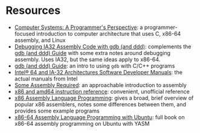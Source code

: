 # Resources

* [Computer Systems: A Programmer's Perspective](https://csapp.cs.cmu.edu/): a programmer-focused introduction to computer architecture that uses C, x86-64 assembly, and Linux
* [Debugging IA32 Assembly Code with gdb (and ddd)](https://www.cs.swarthmore.edu/~newhall/cs31/resources/ia32_gdb.php): complements the [gdb (and ddd) Guide](https://www.cs.swarthmore.edu/~newhall/unixhelp/howto_gdb.php) with some extra notes around debugging assembly. Uses IA32, but the same ideas apply to x86-64.
* [gdb (and ddd) Guide](https://www.cs.swarthmore.edu/~newhall/unixhelp/howto_gdb.php): an intro to using `gdb` with C/C++ programs
* [Intel® 64 and IA-32 Architectures Software Developer Manuals](https://www.intel.com/content/www/us/en/developer/articles/technical/intel-sdm.html): the actual manuals from Intel
* [Some Assembly Required](https://github.com/hackclub/some-assembly-required): an approachable introduction to assembly
* [x86 and amd64 instruction reference](https://www.felixcloutier.com/x86/): convenient, unofficial reference
* [x86 Assembly Language Programming](https://cs.lmu.edu/~ray/notes/x86assembly/): gives a broad, brief overview of popular x86 assemblers, notes some differences between them, and provides some example programs
* [x86-64 Assembly Language Programming with Ubuntu](http://www.egr.unlv.edu/~ed/x86.html): full book on x86-64 assembly programming on Ubuntu with YASM

